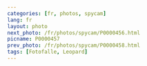 ```yaml
---
categories: [fr, photos, spycam]
lang: fr
layout: photo
next_photo: /fr/photos/spycam/P0000456.html
picname: P0000457
prev_photo: /fr/photos/spycam/P0000458.html
tags: [Fotofalle, Leopard]
---
```

